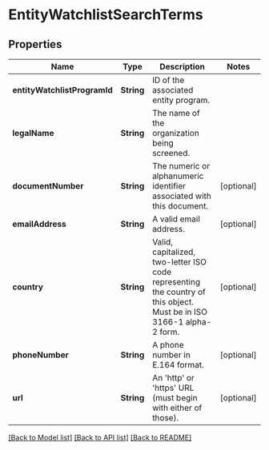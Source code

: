 # EntityWatchlistSearchTerms

## Properties
Name | Type | Description | Notes
------------ | ------------- | ------------- | -------------
**entityWatchlistProgramId** | **String** | ID of the associated entity program. | 
**legalName** | **String** | The name of the organization being screened. | 
**documentNumber** | **String** | The numeric or alphanumeric identifier associated with this document. | [optional] 
**emailAddress** | **String** | A valid email address. | [optional] 
**country** | **String** | Valid, capitalized, two-letter ISO code representing the country of this object. Must be in ISO 3166-1 alpha-2 form. | [optional] 
**phoneNumber** | **String** | A phone number in E.164 format. | [optional] 
**url** | **String** | An &#39;http&#39; or &#39;https&#39; URL (must begin with either of those). | [optional] 

[[Back to Model list]](../README.md#documentation-for-models) [[Back to API list]](../README.md#documentation-for-api-endpoints) [[Back to README]](../README.md)


